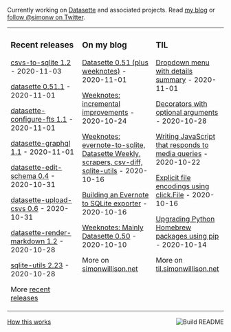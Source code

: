 Currently working on [Datasette](https://datasette.readthedocs.io/) and associated projects. Read [my blog](https://simonwillison.net/) or [follow @simonw on Twitter](https://twitter.com/simonw).

<table><tr><td valign="top" width="33%">

### Recent releases
<!-- recent_releases starts -->
[csvs-to-sqlite 1.2](https://github.com/simonw/csvs-to-sqlite/releases/tag/1.2) - 2020-11-03

[datasette 0.51.1](https://github.com/simonw/datasette/releases/tag/0.51.1) - 2020-11-01

[datasette-configure-fts 1.1](https://github.com/simonw/datasette-configure-fts/releases/tag/1.1) - 2020-11-01

[datasette-graphql 1.1](https://github.com/simonw/datasette-graphql/releases/tag/1.1) - 2020-11-01

[datasette-edit-schema 0.4](https://github.com/simonw/datasette-edit-schema/releases/tag/0.4) - 2020-10-31

[datasette-upload-csvs 0.6](https://github.com/simonw/datasette-upload-csvs/releases/tag/0.6) - 2020-10-31

[datasette-render-markdown 1.2](https://github.com/simonw/datasette-render-markdown/releases/tag/1.2) - 2020-10-28

[sqlite-utils 2.23](https://github.com/simonw/sqlite-utils/releases/tag/2.23) - 2020-10-28
<!-- recent_releases ends -->
More [recent releases](https://github.com/simonw/simonw/blob/main/releases.md)
</td><td valign="top" width="34%">

### On my blog
<!-- blog starts -->
[Datasette 0.51 (plus weeknotes)](http://simonwillison.net/2020/Nov/1/datasette-0-51/) - 2020-11-01

[Weeknotes: incremental improvements](http://simonwillison.net/2020/Oct/24/weeknotes-incremental-improvements/) - 2020-10-24

[Weeknotes: evernote-to-sqlite, Datasette Weekly, scrapers, csv-diff, sqlite-utils](http://simonwillison.net/2020/Oct/16/weeknotes-evernote-datasette-weekly/) - 2020-10-16

[Building an Evernote to SQLite exporter](http://simonwillison.net/2020/Oct/16/building-evernote-sqlite-exporter/) - 2020-10-16

[Weeknotes: Mainly Datasette 0.50](http://simonwillison.net/2020/Oct/10/weeknotes-mainly-datasette-050/) - 2020-10-10
<!-- blog ends -->
More on [simonwillison.net](https://simonwillison.net/)
</td><td valign="top" width="33%">

### TIL
<!-- tils starts -->
[Dropdown menu with details summary](https://til.simonwillison.net/til/til/javascript_dropdown-menu-with-details-summary.md) - 2020-11-01

[Decorators with optional arguments](https://til.simonwillison.net/til/til/python_decorators-with-optional-arguments.md) - 2020-10-28

[Writing JavaScript that responds to media queries](https://til.simonwillison.net/til/til/javascript_javascript-that-responds-to-media-queries.md) - 2020-10-22

[Explicit file encodings using click.File](https://til.simonwillison.net/til/til/python_click-file-encoding.md) - 2020-10-16

[Upgrading Python Homebrew packages using pip](https://til.simonwillison.net/til/til/homebrew_upgrading-python-homebrew-packages.md) - 2020-10-14
<!-- tils ends -->
More on [til.simonwillison.net](https://til.simonwillison.net/)
</td></tr></table>

<a href="https://github.com/simonw/simonw/actions"><img src="https://github.com/simonw/simonw/workflows/Build%20README/badge.svg" align="right" alt="Build README"></a> <a href="https://simonwillison.net/2020/Jul/10/self-updating-profile-readme/">How this works</a>
